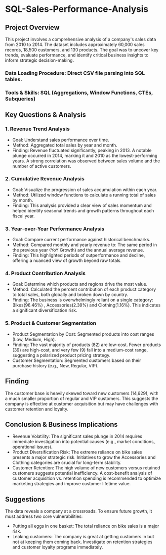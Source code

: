 # SQL-Sales-Performance-Analysis

## Project Overview

This project involves a comprehensive analysis of a company's sales data from 2010 to 2014. The dataset includes approximately 60,000 sales records, 18,500 customers, and 130 products. 
The goal was to uncover key trends, evaluate performance, and identify critical business insights to inform strategic decision-making.

### Data Loading Procedure: Direct CSV file parsing into SQL tables. 

### Tools & Skills: SQL (Aggregations, Window Functions, CTEs, Subqueries)

## Key Questions & Analysis

### 1. Revenue Trend Analysis
- Goal: Understand sales performance over time.
- Method: Aggregated total sales by year and month.
- Finding: Revenue fluctuated significantly, peaking in 2013. A notable plunge occurred in 2014, marking it and 2010 as the lowest-performing years. 
A strong correlation was observed between sales volume and the number of active customers.

### 2. Cumulative Revenue Analysis
- Goal: Visualize the progression of sales accumulation within each year.
- Method: Utilized window functions to calculate a running total of sales by month.
- Finding: This analysis provided a clear view of sales momentum and helped identify seasonal trends and growth patterns throughout each fiscal year.

### 3. Year-over-Year Performance Analysis
- Goal: Compare current performance against historical benchmarks.
- Method: Compared monthly and yearly revenue to: The same period in the previous year (YoY Growth) and the annual average revenue.
- Finding: This highlighted periods of outperformance and decline, offering a nuanced view of growth beyond raw totals.

### 4. Product Contribution Analysis
- Goal: Determine which products and regions drive the most value.
- Method: Calculated the percent contribution of each product category to total sales, both globally and broken down by country.
- Finding: The business is overwhelmingly reliant on a single category:	Bikes(96.46%) , Accessories(2.39%) and Clothing(1.16%).
This indicates a significant diversification risk.

### 5. Product & Customer Segmentation
- Product Segmentation by Cost: Segmented products into cost ranges (Low, Medium, High).
- Finding: The vast majority of products (82) are low-cost. Fewer products (39) are high-cost, and very few (9) fall into a medium-cost range, suggesting a polarized product pricing strategy.
- Customer Segmentation: Segmented customers based on their purchase history (e.g., New, Regular, VIP).

## Finding 
The customer base is heavily skewed toward new customers (14,629), with a much smaller proportion of regular and VIP customers. This suggests the company is effective at customer acquisition but may have challenges with customer retention and loyalty.

## Conclusion & Business Implications

- Revenue Volatility:
The significant sales plunge in 2014 requires immediate investigation into potential causes (e.g., market conditions, operational issues).
- Product Diversification Risk:
The extreme reliance on bike sales presents a major strategic risk. Initiatives to grow the Accessories and Clothing categories are crucial for long-term stability.
- Customer Retention:
The high volume of new customers versus retained customers suggests potential inefficiency. A cost-benefit analysis of customer acquisition vs. retention spending is recommended to optimize marketing strategies and improve customer lifetime value.

## Suggestions
The data reveals a company at a crossroads. To ensure future growth, it must address two core vulnerabilities:
- Putting all eggs in one basket: The total reliance on bike sales is a major risk.  
- Leaking customers: The company is great at getting customers in but not at keeping them coming back. Investigate on retention strategies and customer loyalty programs immediately.
